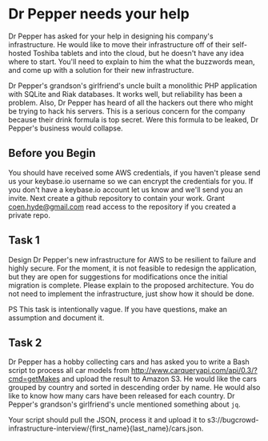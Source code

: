 Dr Pepper needs your help
=========================

Dr Pepper has asked for your help in designing his company's infrastructure. He would like to move their infrastructure off of their self-hosted Toshiba tablets and into the cloud, but he doesn't have any idea where to start. You'll need to explain to him the what the buzzwords mean, and come up with a solution for their new infrastructure.

Dr Pepper's grandson's girlfriend's uncle built a monolithic PHP application with SQLite and Riak databases. It works well, but reliability has been a problem. Also, Dr Pepper has heard of all the hackers out there who might be trying to hack his servers. This is a serious concern for the company because their drink formula is top secret. Were this formula to be leaked, Dr Pepper's business would collapse.

Before you Begin
----------------

You should have received some AWS credentials, if you haven't please send us your keybase.io username so we can encrypt the credentials for you. If you don't have a keybase.io account let us know and we'll send you an invite. Next create a github repository to contain your work. Grant coen.hyde@gmail.com read access to the repository if you created a private repo.

Task 1
------

Design Dr Pepper's new infrastructure for AWS to be resilient to failure and highly secure. For the moment, it is not feasible to redesign the application, but they are open for suggestions for modifications once the initial migration is complete. Please explain to the proposed architecture. You do not need to implement the infrastructure, just show how it should be done.

PS This task is intentionally vague. If you have questions, make an assumption and document it.

Task 2
------

Dr Pepper has a hobby collecting cars and has asked you to write a Bash script to process all car models from http://www.carqueryapi.com/api/0.3/?cmd=getMakes and upload the result to Amazon S3. He would like the cars grouped by country and sorted in descending order by name. He would also like to know how many cars have been released for each country. Dr Pepper's grandson's girlfriend's uncle mentioned something about `jq`.

Your script should pull the JSON, process it and upload it to s3://bugcrowd-infrastructure-interview/{first_name}{last_name}/cars.json.
